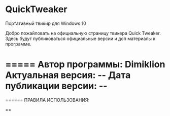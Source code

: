 # QuickTweaker
Портативный твикир для Windows 10

Добро пожайловать на официальную страницу твикера Quick Tweaker. Здесь будут публиковаться официальные версии и доп материалы к программе. 

=====
Автор программы: Dimiklion
Актуальная версия: --
Дата публикации версии: --
=====

======
ПРАВИЛА ИСПОЛЬЗОВАНИЯ:

==
